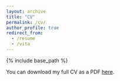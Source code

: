 ```yaml
---
layout: archive
title: "CV"
permalink: /cv/
author_profile: true
redirect_from:
  - /resume
  - /vita
---
```


{% include base_path %}

You can download my full CV as a PDF [here](\files\Davenport_Website_CV_09-2022.pdf).
